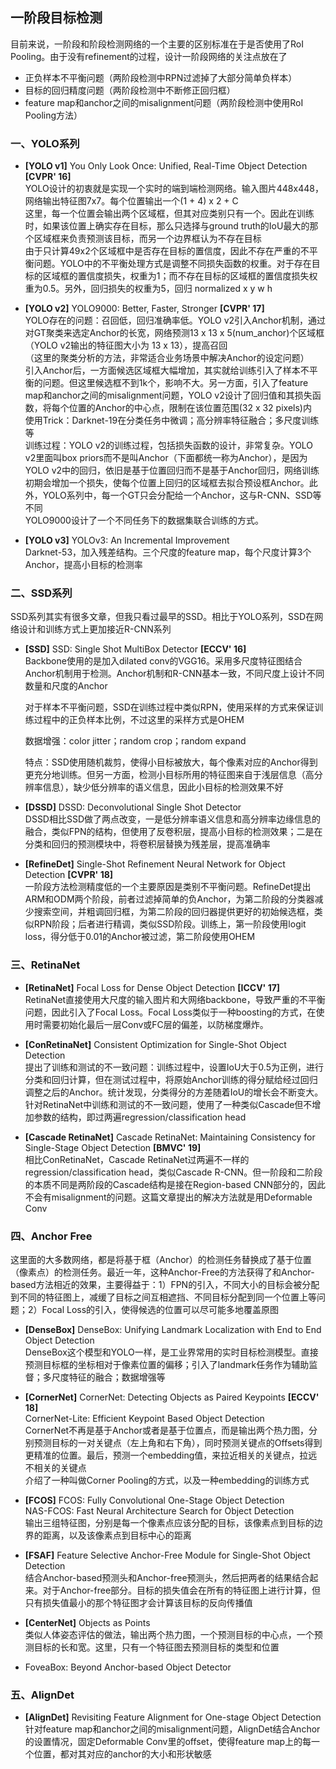 ## 一阶段目标检测

目前来说，一阶段和阶段检测网络的一个主要的区别标准在于是否使用了RoI Pooling。由于没有refinement的过程，设计一阶段网络的关注点放在了  

* 正负样本不平衡问题（两阶段检测中RPN过滤掉了大部分简单负样本）     
* 目标的回归精度问题（两阶段检测中不断修正回归框）    
* feature map和anchor之间的misalignment问题（两阶段检测中使用RoI Pooling方法）    


### 一、YOLO系列    


* **[YOLO v1]** You Only Look Once: Unified, Real-Time Object Detection **[CVPR' 16]**    
   YOLO设计的初衷就是实现一个实时的端到端检测网络。输入图片448x448，网络输出特征图7x7。每个位置输出一个(1 + 4) x 2 + C       
   这里，每一个位置会输出两个区域框，但其对应类别只有一个。因此在训练时，如果该位置上确实存在目标，那么只选择与ground truth的IoU最大的那个区域框来负责预测该目标，而另一个边界框认为不存在目标     
   由于只计算49x2个区域框中是否存在目标的置信度，因此不存在严重的不平衡问题。YOLO中的不平衡处理方式是调整不同损失函数的权重。对于存在目标的区域框的置信度损失，权重为1；而不存在目标的区域框的置信度损失权重为0.5。另外，回归损失的权重为5，回归 normalized x y w h    

* **[YOLO v2]** YOLO9000: Better, Faster, Stronger **[CVPR' 17]**          
   YOLO存在的问题：召回低，回归准确率低。YOLO v2引入Anchor机制，通过对GT聚类来选定Anchor的长宽，网络预测13 x 13 x 5(num_anchor)个区域框（YOLO v2输出的特征图大小为 13 x 13），提高召回     
   （这里的聚类分析的方法，非常适合业务场景中解决Anchor的设定问题）      
   引入Anchor后，一方面候选区域框大幅增加，其实就给训练引入了样本不平衡的问题。但这里候选框不到1k个，影响不大。另一方面，引入了feature map和anchor之间的misalignment问题，YOLO v2设计了回归值和其损失函数，将每个位置的Anchor的中心点，限制在该位置范围(32 x 32 pixels)内    
   使用Trick：Darknet-19在分类任务中微调；高分辨率特征融合；多尺度训练等    
   训练过程：YOLO v2的训练过程，包括损失函数的设计，非常复杂。YOLO v2里面叫box priors而不是叫Anchor（下面都统一称为Anchor），是因为YOLO v2中的回归，依旧是基于位置回归而不是基于Anchor回归，网络训练初期会增加一个损失，使每个位置上回归的区域框去拟合预设框Anchor。此外，YOLO系列中，每一个GT只会分配给一个Anchor，这与R-CNN、SSD等不同    
   YOLO9000设计了一个不同任务下的数据集联合训练的方式。

* **[YOLO v3]** YOLOv3: An Incremental Improvement     
    Darknet-53，加入残差结构。三个尺度的feature map，每个尺度计算3个Anchor，提高小目标的检测率    


### 二、SSD系列    

SSD系列其实有很多文章，但我只看过最早的SSD。相比于YOLO系列，SSD在网络设计和训练方式上更加接近R-CNN系列     

* **[SSD]** SSD: Single Shot MultiBox Detector **[ECCV' 16]**      
   Backbone使用的是加入dilated conv的VGG16。采用多尺度特征图结合Anchor机制用于检测。Anchor机制和R-CNN基本一致，不同尺度上设计不同数量和尺度的Anchor    

   对于样本不平衡问题，SSD在训练过程中类似RPN，使用采样的方式来保证训练过程中的正负样本比例，不过这里的采样方式是OHEM    

   数据增强：color jitter；random crop；random expand   
   
   特点：SSD使用随机裁剪，使得小目标被放大，每个像素对应的Anchor得到更充分地训练。但另一方面，检测小目标所用的特征图来自于浅层信息（高分辨率信息），缺少低分辨率的语义信息，因此小目标的检测效果不好    

* **[DSSD]** DSSD: Deconvolutional Single Shot Detector       
   DSSD相比SSD做了两点改变，一是低分辨率语义信息和高分辨率边缘信息的融合，类似FPN的结构，但使用了反卷积层，提高小目标的检测效果；二是在分类和回归的预测模块中，将卷积层替换为残差层，提高准确率     

* **[RefineDet]** Single-Shot Refinement Neural Network for Object Detection **[CVPR' 18]**    
   一阶段方法检测精度低的一个主要原因是类别不平衡问题。RefineDet提出ARM和ODM两个阶段，前者过滤掉简单的负Anchor，为第二阶段的分类器减少搜索空间，并粗调回归框，为第二阶段的回归器提供更好的初始候选框，类似RPN阶段；后者进行精调，类似SSD阶段。训练上，第一阶段使用logit loss，得分低于0.01的Anchor被过滤，第二阶段使用OHEM    

### 三、RetinaNet

* **[RetinaNet]** Focal Loss for Dense Object Detection **[ICCV' 17]**     
   RetinaNet直接使用大尺度的输入图片和大网络backbone，导致严重的不平衡问题，因此引入了Focal Loss。Focal Loss类似于一种boosting的方式，在使用时需要初始化最后一层Conv或FC层的偏差，以防梯度爆炸。    


* **[ConRetinaNet]** Consistent Optimization for Single-Shot Object Detection    
   提出了训练和测试的不一致问题：训练过程中，设置IoU大于0.5为正例，进行分类和回归计算，但在测试过程中，将原始Anchor训练的得分赋给经过回归调整之后的Anchor。统计发现，分类得分的方差随着IoU的增长会不断变大。
   针对RetinaNet中训练和测试的不一致问题，使用了一种类似Cascade但不增加参数的结构，即过两遍regression/classification head    

* **[Cascade RetinaNet]** Cascade RetinaNet: Maintaining Consistency for Single-Stage Object Detection **[BMVC' 19]**      
   相比ConRetinaNet，Cascade RetinaNet过两遍不一样的regression/classification head，类似Cascade R-CNN。但一阶段和二阶段的本质不同是两阶段的Cascade结构是接在Region-based CNN部分的，因此不会有misalignment的问题。这篇文章提出的解决方法就是用Deformable Conv    

### 四、Anchor Free


这里面的大多数网络，都是将基于框（Anchor）的检测任务替换成了基于位置（像素点）的检测任务。最近一年，这种Anchor-Free的方法获得了和Anchor-based方法相近的效果，主要得益于：1）FPN的引入，不同大小的目标会被分配到不同的特征图上，减缓了目标之间互相遮挡、不同目标分配到同一个位置上等问题；2）Focal Loss的引入，使得候选的位置可以尽可能多地覆盖原图      


* **[DenseBox]** DenseBox: Unifying Landmark Localization with End to End Object Detection    
   DenseBox这个模型和YOLO一样，是工业界常用的实时目标检测模型。直接预测目标框的坐标相对于像素位置的偏移；引入了landmark任务作为辅助监督；多尺度特征的融合；数据增强等

* **[CornerNet]** CornerNet: Detecting Objects as Paired Keypoints **[ECCV' 18]**      
   CornerNet-Lite: Efficient Keypoint Based Object Detection    
   CornerNet不再是基于Anchor或者是基于位置点，而是输出两个热力图，分别预测目标的一对关键点（左上角和右下角），同时预测关键点的Offsets得到更精准的位置。最后，预测一个embedding值，来拉近相关的关键点，拉远不相关的关键点     
    介绍了一种叫做Corner Pooling的方式，以及一种embedding的训练方式     
 
* **[FCOS]** FCOS: Fully Convolutional One-Stage Object Detection      
   NAS-FCOS: Fast Neural Architecture Search for Object Detection     
   输出三组特征图，分别是每一个像素点应该分配的目标，该像素点到目标的边界的距离，以及该像素点到目标中心的距离     


* **[FSAF]** Feature Selective Anchor-Free Module for Single-Shot Object Detection    
   结合Anchor-based预测头和Anchor-free预测头，然后把两者的结果结合起来。对于Anchor-free部分。目标的损失值会在所有的特征图上进行计算，但只有损失值最小的那个特征图才会计算该目标的反向传播值    

* **[CenterNet]** Objects as Points    
   类似人体姿态评估的做法，输出两个热力图，一个预测目标的中心点，一个预测目标的长和宽。这里，只有一个特征图去预测目标的类型和位置        

* FoveaBox: Beyond Anchor-based Object Detector   



### 五、AlignDet   

* **[AlignDet]** Revisiting Feature Alignment for One-stage Object Detection    
   针对feature map和anchor之间的misalignment问题，AlignDet结合Anchor的设置情况，固定Deformable Conv里的offset，使得feature map上的每一个位置，都对其对应的anchor的大小和形状敏感
